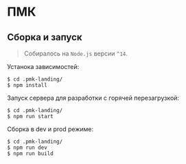 # ПМК

## Сборка и запуск
> Собиралось на `Node.js` версии `^14`.

Устанока зависимостей:
```shell
$ cd .pmk-landing/
$ npm install
```

Запуск сервера для разработки с горячей перезагрузкой:
```shell
$ cd .pmk-landing/
$ npm run start
```

Сборка в dev и prod режиме:
```shell
$ cd .pmk-landing/
$ npm run dev
$ npm run build
```
